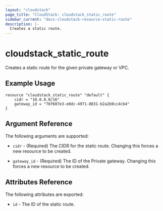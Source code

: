 ```yaml
---
layout: "cloudstack"
page_title: "CloudStack: cloudstack_static_route"
sidebar_current: "docs-cloudstack-resource-static-route"
description: |-
  Creates a static route.
---
```


# cloudstack\_static\_route

Creates a static route for the given private gateway or VPC.

## Example Usage

```
resource "cloudstack_static_route" "default" {
    cidr = "10.0.0.0/16"
    gateway_id = "76f607e3-e8dc-4971-8831-b2a2b0cc4cb4"
}
```

## Argument Reference

The following arguments are supported:

* `cidr` - (Required) The CIDR for the static route. Changing this forces
    a new resource to be created.

* `gateway_id` - (Required) The ID of the Private gateway. Changing this forces
    a new resource to be created.

## Attributes Reference

The following attributes are exported:

* `id` - The ID of the static route.
